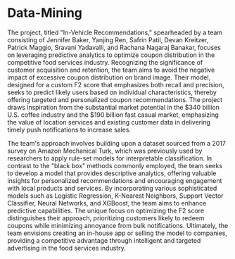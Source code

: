 # Data-Mining

The project, titled "In-Vehicle Recommendations," spearheaded by a team consisting of Jennifer Baker, Yanjing Ren, Safrin Patil, Devan Kreitzer, Patrick Maggio, Sravani Yadavalli, and Rachana Nagaraj Banakar, focuses on leveraging predictive analytics to optimize coupon distribution in the competitive food services industry. Recognizing the significance of customer acquisition and retention, the team aims to avoid the negative impact of excessive coupon distribution on brand image. Their model, designed for a custom F2 score that emphasizes both recall and precision, seeks to predict likely users based on individual characteristics, thereby offering targeted and personalized coupon recommendations. The project draws inspiration from the substantial market potential in the $340 billion U.S. coffee industry and the $190 billion fast casual market, emphasizing the value of location services and existing customer data in delivering timely push notifications to increase sales.

The team's approach involves building upon a dataset sourced from a 2017 survey on Amazon Mechanical Turk, which was previously used by researchers to apply rule-set models for interpretable classification. In contrast to the "black box" methods commonly employed, the team seeks to develop a model that provides descriptive analytics, offering valuable insights for personalized recommendations and encouraging engagement with local products and services. By incorporating various sophisticated models such as Logistic Regression, K-Nearest Neighbors, Support Vector Classifier, Neural Networks, and XGBoost, the team aims to enhance predictive capabilities. The unique focus on optimizing the F2 score distinguishes their approach, prioritizing customers likely to redeem coupons while minimizing annoyance from bulk notifications. Ultimately, the team envisions creating an in-house app or selling the model to companies, providing a competitive advantage through intelligent and targeted advertising in the food services industry.
